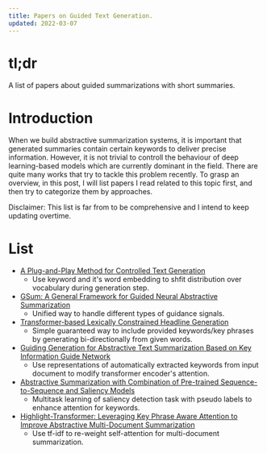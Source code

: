 ```yaml
---
title: Papers on Guided Text Generation.
updated: 2022-03-07
---
```


# tl;dr

A list of papers about guided summarizations with short summaries.

# Introduction

When we build abstractive summarization systems, it is important that generated summaries contain certain keywords to deliver precise information.
However, it is not trivial to controll the behaviour of deep learning-based models which are currently dominant in the field.
There are quite many works that try to tackle this problem recently.
To grasp an overview, in this post, I will list papers I read related to this topic first, and then try to categorize them by approaches.

Disclaimer: This list is far from to be comprehensive and I intend to keep updating overtime.

# List

- [A Plug-and-Play Method for Controlled Text Generation](https://aclanthology.org/2021.findings-emnlp.334)
  - Use keyword and it's word embedding to shfit distribution over vocabulary during generation step.
- [GSum: A General Framework for Guided Neural Abstractive Summarization](https://aclanthology.org/2021.naacl-main.384/)
  - Unified way to handle different types of guidance signals.
- [Transformer-based Lexically Constrained Headline Generation](https://aclanthology.org/2021.emnlp-main.335/)
  - Simple guaranteed way to include provided keywords/key phrases by generating bi-directionally from given words.
- [Guiding Generation for Abstractive Text Summarization Based on Key Information Guide Network](https://aclanthology.org/N18-2009)
  - Use representations of automatically extracted keywords from input document to modify transformer encoder's attention.
- [Abstractive Summarization with Combination of Pre-trained Sequence-to-Sequence and Saliency Models](https://arxiv.org/abs/2003.13028)
  - Multitask learning of saliency detection task with pseudo labels to enhance attention for keywords.
- [Highlight-Transformer: Leveraging Key Phrase Aware Attention to Improve Abstractive Multi-Document Summarization](https://aclanthology.org/2021.findings-acl.445)
  - Use tf-idf to re-weight self-attention for multi-document summarization.

